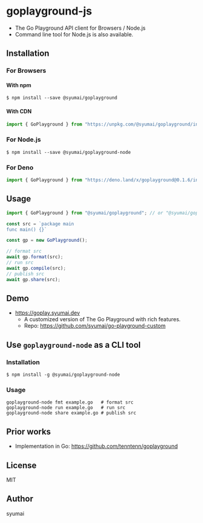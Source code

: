 # goplayground-js

* The Go Playground API client for Browsers / Node.js
* Command line tool for Node.js is also available.

## Installation

### For Browsers

#### With npm

```console
$ npm install --save @syumai/goplayground
```

#### With CDN

```js
import { GoPlayground } from "https://unpkg.com/@syumai/goplayground/index.js";
```

### For Node.js

```console
$ npm install --save @syumai/goplayground-node
```

### For Deno

```ts
import { GoPlayground } from "https://deno.land/x/goplayground@0.1.6/index.ts";
```

## Usage

```ts
import { GoPlayground } from "@syumai/goplayground"; // or "@syumai/goplayground-node"

const src = `package main
func main() {}`

const gp = new GoPlayground();

// format src
await gp.format(src);
// run src
await gp.compile(src);
// publish src
await gp.share(src);
```

## Demo

* https://goplay.syumai.dev
  - A customized version of The Go Playground with rich features.
  - Repo: https://github.com/syumai/go-playground-custom

## Use `goplayground-node` as a CLI tool

### Installation

```console
$ npm install -g @syumai/goplayground-node
```

### Usage

```console
goplayground-node fmt example.go   # format src
goplayground-node run example.go   # run src
goplayground-node share example.go # publish src
```

## Prior works

* Implementation in Go: https://github.com/tenntenn/goplayground

## License

MIT

## Author

syumai
